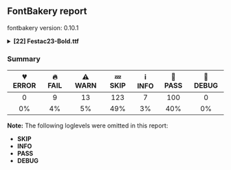 ## FontBakery report

fontbakery version: 0.10.1

<details><summary><b>[22] Festac23-Bold.ttf</b></summary><div><details><summary>🔥 <b>FAIL:</b> Check copyright namerecords match license file. (<a href="https://font-bakery.readthedocs.io/en/stable/fontbakery/profiles/googlefonts.html#com.google.fonts/check/name/license">com.google.fonts/check/name/license</a>)</summary><div>


* 🔥 **FAIL** Font lacks NameID 13 (LICENSE DESCRIPTION). A proper licensing entry must be set. [code: missing]
</div></details><details><summary>🔥 <b>FAIL:</b> Copyright notices match canonical pattern in fonts (<a href="https://font-bakery.readthedocs.io/en/stable/fontbakery/profiles/googlefonts.html#com.google.fonts/check/font_copyright">com.google.fonts/check/font_copyright</a>)</summary><div>


* 🔥 **FAIL** Name Table entry: Copyright notices should match a pattern similar to: "Copyright 2019 The Familyname Project Authors (git url)"
But instead we have got:
"Copyright 2023 Afrotype. All rights reserved." [code: bad-notice-format]
</div></details><details><summary>🔥 <b>FAIL:</b> Check font follows the Google Fonts vertical metric schema (<a href="https://font-bakery.readthedocs.io/en/stable/fontbakery/profiles/googlefonts.html#com.google.fonts/check/vertical_metrics">com.google.fonts/check/vertical_metrics</a>)</summary><div>


* 🔥 **FAIL** OS/2.sTypoLineGap is "356" it should be 0 [code: bad-OS/2.sTypoLineGap]
</div></details><details><summary>🔥 <b>FAIL:</b> Checking OS/2 usWinAscent & usWinDescent. (<a href="https://font-bakery.readthedocs.io/en/stable/fontbakery/profiles/universal.html#com.google.fonts/check/family/win_ascent_and_descent">com.google.fonts/check/family/win_ascent_and_descent</a>)</summary><div>


* 🔥 **FAIL** OS/2.usWinDescent value should be equal or greater than 280, but got 270 instead [code: descent]
</div></details><details><summary>🔥 <b>FAIL:</b> Checking OS/2 Metrics match hhea Metrics. (<a href="https://font-bakery.readthedocs.io/en/stable/fontbakery/profiles/universal.html#com.google.fonts/check/os2_metrics_match_hhea">com.google.fonts/check/os2_metrics_match_hhea</a>)</summary><div>


* 🔥 **FAIL** OS/2 sTypoAscender (574) and hhea ascent (930) must be equal. [code: ascender]
</div></details><details><summary>🔥 <b>FAIL:</b> Do we have the latest version of FontBakery installed? (<a href="https://font-bakery.readthedocs.io/en/stable/fontbakery/profiles/universal.html#com.google.fonts/check/fontbakery_version">com.google.fonts/check/fontbakery_version</a>)</summary><div>


* 🔥 **FAIL** Current FontBakery version is 0.10.1, while a newer 0.10.2 is already available. Please upgrade it with 'pip install -U fontbakery' [code: outdated-fontbakery]
</div></details><details><summary>🔥 <b>FAIL:</b> Font contains '.notdef' as its first glyph? (<a href="https://font-bakery.readthedocs.io/en/stable/fontbakery/profiles/universal.html#com.google.fonts/check/mandatory_glyphs">com.google.fonts/check/mandatory_glyphs</a>)</summary><div>


* 🔥 **FAIL** The '.notdef' glyph should contain a drawing, but it is blank. [code: notdef-is-blank]
</div></details><details><summary>🔥 <b>FAIL:</b> Check if each glyph has the recommended amount of contours. (<a href="https://font-bakery.readthedocs.io/en/stable/fontbakery/profiles/universal.html#com.google.fonts/check/contour_count">com.google.fonts/check/contour_count</a>)</summary><div>


* 🔥 **FAIL** The following glyphs have no contours even though they were expected to have some:

	- Glyph name: dollar	Expected: 1, 3 or 5

	- Glyph name: percent	Expected: 5

	- Glyph name: ampersand	Expected: 1, 2 or 3

	- Glyph name: plus	Expected: 1

	- Glyph name: less	Expected: 1

	- Glyph name: equal	Expected: 2

	- Glyph name: greater	Expected: 1

	- Glyph name: at	Expected: 2

	- Glyph name: asciicircum	Expected: 1

	- Glyph name: bar	Expected: 1

	- Glyph name: asciitilde	Expected: 1

	- Glyph name: cent	Expected: 1 or 2

	- Glyph name: sterling	Expected: 1 or 2

	- Glyph name: currency	Expected: 2

	- Glyph name: yen	Expected: 1 or 2

	- Glyph name: brokenbar	Expected: 2

	- Glyph name: section	Expected: 2

	- Glyph name: copyright	Expected: 3

	- Glyph name: logicalnot	Expected: 1

	- Glyph name: registered	Expected: 3 or 4

	- Glyph name: degree	Expected: 2

	- Glyph name: plusminus	Expected: 1 or 2

	- Glyph name: paragraph	Expected: 1, 2 or 3

	- Glyph name: AE	Expected: 2

	- Glyph name: Eth	Expected: 2

	- Glyph name: multiply	Expected: 1

	- Glyph name: Oslash	Expected: 2 or 3

	- Glyph name: germandbls	Expected: 1

	- Glyph name: eth	Expected: 2

	- Glyph name: divide	Expected: 3

	- Glyph name: oslash	Expected: 3

	- Glyph name: thorn	Expected: 2

	- Glyph name: Dcroat	Expected: 2

	- Glyph name: dcroat	Expected: 2

	- Glyph name: Hbar	Expected: 2

	- Glyph name: hbar	Expected: 1

	- Glyph name: Lslash	Expected: 1

	- Glyph name: lslash	Expected: 1

	- Glyph name: Eng	Expected: 1

	- Glyph name: eng	Expected: 1

	- Glyph name: uni0180	Expected: 2

	- Glyph name: uni0181	Expected: 3

	- Glyph name: uni0186	Expected: 1

	- Glyph name: uni0187	Expected: 1

	- Glyph name: uni0188	Expected: 1

	- Glyph name: Dtail	Expected: 2

	- Glyph name: uni018A	Expected: 2

	- Glyph name: uni018E	Expected: 1

	- Glyph name: uni018F	Expected: 2

	- Glyph name: uni0190	Expected: 1

	- Glyph name: uni0191	Expected: 1

	- Glyph name: florin	Expected: 1

	- Glyph name: uni0193	Expected: 1

	- Glyph name: Gammalatin	Expected: 2

	- Glyph name: Iotalatin	Expected: 1

	- Glyph name: uni0197	Expected: 1

	- Glyph name: uni0198	Expected: 1

	- Glyph name: uni0199	Expected: 1

	- Glyph name: uni019A	Expected: 1

	- Glyph name: uni019B	Expected: 1

	- Glyph name: uni019C	Expected: 1

	- Glyph name: uni019D	Expected: 1

	- Glyph name: nlongrightleg	Expected: 1

	- Glyph name: Obarred	Expected: 3

	- Glyph name: uni01A4	Expected: 2

	- Glyph name: uni01A5	Expected: 2

	- Glyph name: uni01A9	Expected: 1

	- Glyph name: uni01AC	Expected: 1

	- Glyph name: uni01AD	Expected: 1

	- Glyph name: uni01AE	Expected: 1

	- Glyph name: Upsilonlatin	Expected: 1

	- Glyph name: uni01B2	Expected: 1

	- Glyph name: uni01B3	Expected: 1

	- Glyph name: uni01B4	Expected: 1

	- Glyph name: uni01B5	Expected: 1

	- Glyph name: uni01B6	Expected: 1

	- Glyph name: uni01B9	Expected: 1

	- Glyph name: uni01C0	Expected: 1

	- Glyph name: uni01C1	Expected: 2

	- Glyph name: uni01C2	Expected: 1

	- Glyph name: uni01C3	Expected: 2

	- Glyph name: uni01DD	Expected: 2

	- Glyph name: uni01E4	Expected: 1

	- Glyph name: uni01E5	Expected: 2

	- Glyph name: uni0220	Expected: 1

	- Glyph name: uni0222	Expected: 2

	- Glyph name: uni0223	Expected: 2

	- Glyph name: uni023A	Expected: 3

	- Glyph name: uni023B	Expected: 2

	- Glyph name: uni023C	Expected: 2

	- Glyph name: uni023D	Expected: 1

	- Glyph name: uni023E	Expected: 2

	- Glyph name: Glottalstopsmall	Expected: 1

	- Glyph name: uni0242	Expected: 1

	- Glyph name: uni0243	Expected: 3

	- Glyph name: uni0244	Expected: 2

	- Glyph name: uni0245	Expected: 1

	- Glyph name: uni0246	Expected: 3

	- Glyph name: uni0247	Expected: 4

	- Glyph name: uni0248	Expected: 1

	- Glyph name: uni0249	Expected: 2

	- Glyph name: uni024A	Expected: 2

	- Glyph name: uni024B	Expected: 2

	- Glyph name: uni024C	Expected: 2

	- Glyph name: uni024D	Expected: 1

	- Glyph name: uni024E	Expected: 2

	- Glyph name: uni024F	Expected: 2

	- Glyph name: uni0251	Expected: 2

	- Glyph name: uni0259	Expected: 2

	- Glyph name: uni0272	Expected: 1

	- Glyph name: uni0292	Expected: 1

	- Glyph name: uni02BB	Expected: 1

	- Glyph name: uni02BE	Expected: 1

	- Glyph name: uni02BF	Expected: 1

	- Glyph name: uni02CA	Expected: 1

	- Glyph name: uni02CB	Expected: 1

	- Glyph name: uni0E3F	Expected: 3 or 5

	- Glyph name: uni1E2A	Expected: 2

	- Glyph name: uni1E2B	Expected: 2

	- Glyph name: uni1E9E	Expected: 1

	- Glyph name: dagger	Expected: 1 or 2

	- Glyph name: daggerdbl	Expected: 1 or 3

	- Glyph name: perthousand	Expected: 6 or 7

	- Glyph name: uni20AA	Expected: 2

	- Glyph name: Euro	Expected: 1 or 2

	- Glyph name: uni20AD	Expected: 1

	- Glyph name: uni20B4	Expected: 1 or 2

	- Glyph name: uni20B9	Expected: 1

	- Glyph name: uni20BD	Expected: 2

	- Glyph name: partialdiff	Expected: 2

	- Glyph name: product	Expected: 1

	- Glyph name: summation	Expected: 1

	- Glyph name: minus	Expected: 1

	- Glyph name: radical	Expected: 1

	- Glyph name: infinity	Expected: 3

	- Glyph name: integral	Expected: 1

	- Glyph name: approxequal	Expected: 2

	- Glyph name: notequal	Expected: 1

	- Glyph name: lessequal	Expected: 2

	- Glyph name: greaterequal	Expected: 2

	- Glyph name: uniA78B	Expected: 1

	- Glyph name: uniA78C	Expected: 1

	- Glyph name: AE	Expected: 2

	- Glyph name: Dcroat	Expected: 2

	- Glyph name: Eng	Expected: 1

	- Glyph name: Eth	Expected: 2

	- Glyph name: Euro	Expected: 1 or 2

	- Glyph name: Hbar	Expected: 2

	- Glyph name: Lslash	Expected: 1

	- Glyph name: Oslash	Expected: 2 or 3

	- Glyph name: ampersand	Expected: 1, 2 or 3

	- Glyph name: approxequal	Expected: 2

	- Glyph name: asciicircum	Expected: 1

	- Glyph name: asciitilde	Expected: 1

	- Glyph name: at	Expected: 2

	- Glyph name: bar	Expected: 1

	- Glyph name: brokenbar	Expected: 2

	- Glyph name: cent	Expected: 1 or 2

	- Glyph name: copyright	Expected: 3

	- Glyph name: currency	Expected: 2

	- Glyph name: dagger	Expected: 1 or 2

	- Glyph name: daggerdbl	Expected: 1 or 3

	- Glyph name: dcroat	Expected: 2

	- Glyph name: degree	Expected: 2

	- Glyph name: divide	Expected: 3

	- Glyph name: dollar	Expected: 1, 3 or 5

	- Glyph name: eng	Expected: 1

	- Glyph name: equal	Expected: 2

	- Glyph name: eth	Expected: 2

	- Glyph name: germandbls	Expected: 1

	- Glyph name: greater	Expected: 1

	- Glyph name: greaterequal	Expected: 2

	- Glyph name: hbar	Expected: 1

	- Glyph name: infinity	Expected: 3

	- Glyph name: integral	Expected: 1

	- Glyph name: less	Expected: 1

	- Glyph name: lessequal	Expected: 2

	- Glyph name: logicalnot	Expected: 1

	- Glyph name: lslash	Expected: 1

	- Glyph name: minus	Expected: 1

	- Glyph name: multiply	Expected: 1

	- Glyph name: notequal	Expected: 1

	- Glyph name: oslash	Expected: 3

	- Glyph name: paragraph	Expected: 1, 2 or 3

	- Glyph name: partialdiff	Expected: 2

	- Glyph name: percent	Expected: 5

	- Glyph name: perthousand	Expected: 6 or 7

	- Glyph name: plus	Expected: 1

	- Glyph name: plusminus	Expected: 1 or 2

	- Glyph name: product	Expected: 1

	- Glyph name: radical	Expected: 1

	- Glyph name: registered	Expected: 3 or 4

	- Glyph name: section	Expected: 2

	- Glyph name: sterling	Expected: 1 or 2

	- Glyph name: summation	Expected: 1

	- Glyph name: thorn	Expected: 2

	- Glyph name: uni0180	Expected: 2

	- Glyph name: uni0181	Expected: 3

	- Glyph name: uni0186	Expected: 1

	- Glyph name: uni0187	Expected: 1

	- Glyph name: uni0188	Expected: 1

	- Glyph name: uni018A	Expected: 2

	- Glyph name: uni018E	Expected: 1

	- Glyph name: uni018F	Expected: 2

	- Glyph name: uni0190	Expected: 1

	- Glyph name: uni0191	Expected: 1

	- Glyph name: uni0193	Expected: 1

	- Glyph name: uni0197	Expected: 1

	- Glyph name: uni0198	Expected: 1

	- Glyph name: uni0199	Expected: 1

	- Glyph name: uni019A	Expected: 1

	- Glyph name: uni019B	Expected: 1

	- Glyph name: uni019C	Expected: 1

	- Glyph name: uni019D	Expected: 1

	- Glyph name: uni01A4	Expected: 2

	- Glyph name: uni01A5	Expected: 2

	- Glyph name: uni01A9	Expected: 1

	- Glyph name: uni01AC	Expected: 1

	- Glyph name: uni01AD	Expected: 1

	- Glyph name: uni01AE	Expected: 1

	- Glyph name: uni01B2	Expected: 1

	- Glyph name: uni01B3	Expected: 1

	- Glyph name: uni01B4	Expected: 1

	- Glyph name: uni01B5	Expected: 1

	- Glyph name: uni01B6	Expected: 1

	- Glyph name: uni01B9	Expected: 1

	- Glyph name: uni01C0	Expected: 1

	- Glyph name: uni01C1	Expected: 2

	- Glyph name: uni01C2	Expected: 1

	- Glyph name: uni01C3	Expected: 2

	- Glyph name: uni01DD	Expected: 2

	- Glyph name: uni01E4	Expected: 1

	- Glyph name: uni01E5	Expected: 2

	- Glyph name: uni0220	Expected: 1

	- Glyph name: uni0222	Expected: 2

	- Glyph name: uni0223	Expected: 2

	- Glyph name: uni023A	Expected: 3

	- Glyph name: uni023B	Expected: 2

	- Glyph name: uni023C	Expected: 2

	- Glyph name: uni023D	Expected: 1

	- Glyph name: uni023E	Expected: 2

	- Glyph name: uni0242	Expected: 1

	- Glyph name: uni0243	Expected: 3

	- Glyph name: uni0244	Expected: 2

	- Glyph name: uni0245	Expected: 1

	- Glyph name: uni0246	Expected: 3

	- Glyph name: uni0247	Expected: 4

	- Glyph name: uni0248	Expected: 1

	- Glyph name: uni0249	Expected: 2

	- Glyph name: uni024A	Expected: 2

	- Glyph name: uni024B	Expected: 2

	- Glyph name: uni024C	Expected: 2

	- Glyph name: uni024D	Expected: 1

	- Glyph name: uni024E	Expected: 2

	- Glyph name: uni024F	Expected: 2

	- Glyph name: uni0251	Expected: 2

	- Glyph name: uni0259	Expected: 2

	- Glyph name: uni0272	Expected: 1

	- Glyph name: uni0292	Expected: 1

	- Glyph name: uni02BB	Expected: 1

	- Glyph name: uni02BE	Expected: 1

	- Glyph name: uni02BF	Expected: 1

	- Glyph name: uni02CA	Expected: 1

	- Glyph name: uni02CB	Expected: 1

	- Glyph name: uni0E3F	Expected: 3 or 5

	- Glyph name: uni1E2A	Expected: 2

	- Glyph name: uni1E2B	Expected: 2

	- Glyph name: uni1E9E	Expected: 1

	- Glyph name: uni20AA	Expected: 2

	- Glyph name: uni20AD	Expected: 1

	- Glyph name: uni20B4	Expected: 1 or 2

	- Glyph name: uni20B9	Expected: 1

	- Glyph name: uni20BD	Expected: 2

	- Glyph name: uniA78B	Expected: 1

	- Glyph name: uniA78C	Expected: 1

	- Glyph name: yen	Expected: 1 or 2
 [code: no-contour]
* ⚠ **WARN** This check inspects the glyph outlines and detects the total number of contours in each of them. The expected values are infered from the typical ammounts of contours observed in a large collection of reference font families. The divergences listed below may simply indicate a significantly different design on some of your glyphs. On the other hand, some of these may flag actual bugs in the font such as glyphs mapped to an incorrect codepoint. Please consider reviewing the design and codepoint assignment of these to make sure they are correct.

The following glyphs do not have the recommended number of contours:

	- Glyph name: asterisk	Contours detected: 5	Expected: 1 or 4

	- Glyph name: ae	Contours detected: 4	Expected: 3

	- Glyph name: aogonek	Contours detected: 3	Expected: 2

	- Glyph name: eogonek	Contours detected: 3	Expected: 2

	- Glyph name: oe	Contours detected: 2	Expected: 3

	- Glyph name: Uogonek	Contours detected: 2	Expected: 1

	- Glyph name: uogonek	Contours detected: 2	Expected: 1

	- Glyph name: uni01E2	Contours detected: 1	Expected: 3

	- Glyph name: uni01E3	Contours detected: 5	Expected: 4

	- Glyph name: uni01EA	Contours detected: 3	Expected: 2

	- Glyph name: uni01EB	Contours detected: 3	Expected: 2

	- Glyph name: uni01EC	Contours detected: 4	Expected: 3

	- Glyph name: uni01ED	Contours detected: 4	Expected: 3

	- Glyph name: uni01EF	Contours detected: 1	Expected: 2

	- Glyph name: Oslashacute	Contours detected: 1	Expected: 4

	- Glyph name: oslashacute	Contours detected: 1	Expected: 4

	- Glyph name: uni0202	Contours detected: 4	Expected: 3

	- Glyph name: uni0203	Contours detected: 4	Expected: 3

	- Glyph name: uni0206	Contours detected: 3	Expected: 2

	- Glyph name: uni0207	Contours detected: 4	Expected: 3

	- Glyph name: uni020A	Contours detected: 3	Expected: 2

	- Glyph name: uni020B	Contours detected: 3	Expected: 2

	- Glyph name: uni020E	Contours detected: 4	Expected: 3

	- Glyph name: uni020F	Contours detected: 4	Expected: 3

	- Glyph name: uni0212	Contours detected: 4	Expected: 3

	- Glyph name: uni0213	Contours detected: 3	Expected: 2

	- Glyph name: uni0216	Contours detected: 3	Expected: 2

	- Glyph name: uni0217	Contours detected: 3	Expected: 2

	- Glyph name: uni0228	Contours detected: 2	Expected: 1

	- Glyph name: uni0229	Contours detected: 3	Expected: 2

	- Glyph name: uni0311	Contours detected: 2	Expected: 1

	- Glyph name: uni1E02	Contours detected: 3	Expected: 4

	- Glyph name: uni1E08	Contours detected: 3	Expected: 2

	- Glyph name: uni1E09	Contours detected: 3	Expected: 2

	- Glyph name: uni1E1C	Contours detected: 3	Expected: 2

	- Glyph name: uni1E1D	Contours detected: 4	Expected: 3

	- Glyph name: Oslashacute	Contours detected: 1	Expected: 4

	- Glyph name: Uogonek	Contours detected: 2	Expected: 1

	- Glyph name: ae	Contours detected: 4	Expected: 3

	- Glyph name: aogonek	Contours detected: 3	Expected: 2

	- Glyph name: asterisk	Contours detected: 5	Expected: 1 or 4

	- Glyph name: eogonek	Contours detected: 3	Expected: 2

	- Glyph name: oe	Contours detected: 2	Expected: 3

	- Glyph name: oslashacute	Contours detected: 1	Expected: 4

	- Glyph name: uni01E2	Contours detected: 1	Expected: 3

	- Glyph name: uni01E3	Contours detected: 5	Expected: 4

	- Glyph name: uni01EC	Contours detected: 4	Expected: 3

	- Glyph name: uni01ED	Contours detected: 4	Expected: 3

	- Glyph name: uni01EF	Contours detected: 1	Expected: 2

	- Glyph name: uni0228	Contours detected: 2	Expected: 1

	- Glyph name: uni0229	Contours detected: 3	Expected: 2

	- Glyph name: uni0311	Contours detected: 2	Expected: 1

	- Glyph name: uni1E02	Contours detected: 3	Expected: 4

	- Glyph name: uni1E08	Contours detected: 3	Expected: 2

	- Glyph name: uni1E09	Contours detected: 3	Expected: 2

	- Glyph name: uni1E1C	Contours detected: 3	Expected: 2

	- Glyph name: uni1E1D	Contours detected: 4	Expected: 3

	- Glyph name: uogonek	Contours detected: 2	Expected: 1
 [code: contour-count]
</div></details><details><summary>🔥 <b>FAIL:</b> Check glyphs do not have duplicate components which have the same x,y coordinates. (<a href="https://font-bakery.readthedocs.io/en/stable/fontbakery/profiles/glyf.html#com.google.fonts/check/glyf_non_transformed_duplicate_components">com.google.fonts/check/glyf_non_transformed_duplicate_components</a>)</summary><div>


* 🔥 **FAIL** The following glyphs have duplicate components which have the same x,y coordinates:
	* {'glyph': 'ellipsis', 'component': 'period', 'x': 0, 'y': 0}
	* {'glyph': 'ellipsis', 'component': 'period', 'x': 0, 'y': 0}
	* {'glyph': 'quotedblbase', 'component': 'comma', 'x': 0, 'y': 0}
	* {'glyph': 'quotedblleft', 'component': 'quoteleft', 'x': 0, 'y': 0} and {'glyph': 'guillemotright', 'component': 'guilsinglright', 'x': 0, 'y': 0} [code: found-duplicates]
</div></details><details><summary>⚠ <b>WARN:</b> Checking OS/2 achVendID. (<a href="https://font-bakery.readthedocs.io/en/stable/fontbakery/profiles/googlefonts.html#com.google.fonts/check/vendor_id">com.google.fonts/check/vendor_id</a>)</summary><div>


* ⚠ **WARN** OS/2 VendorID value 'NONE' is not yet recognized. If you registered it recently, then it's safe to ignore this warning message. Otherwise, you should set it to your own unique 4 character code, and register it with Microsoft at https://www.microsoft.com/typography/links/vendorlist.aspx
 [code: unknown]
</div></details><details><summary>⚠ <b>WARN:</b> Check Google Fonts glyph coverage. (<a href="https://font-bakery.readthedocs.io/en/stable/fontbakery/profiles/googlefonts.html#com.google.fonts/check/glyph_coverage">com.google.fonts/check/glyph_coverage</a>)</summary><div>


* ⚠ **WARN** GF_TransLatin_Pinyin is almost fulfilled. Missing codepoints:

	- 0x1D3A (MODIFIER LETTER CAPITAL N)


	- 0x0114 (LATIN CAPITAL LETTER E WITH BREVE)


	- 0x012C (LATIN CAPITAL LETTER I WITH BREVE)


	- 0x014E (LATIN CAPITAL LETTER O WITH BREVE)


	- 0x0115 (LATIN SMALL LETTER E WITH BREVE)


	- 0x012D (LATIN SMALL LETTER I WITH BREVE)


	- 0x014F (LATIN SMALL LETTER O WITH BREVE)
 [code: missing-codepoints]
* ⚠ **WARN** GF_Latin_Beyond is almost fulfilled. Missing codepoints:

	- 0x03BB (GREEK SMALL LETTER LAMDA)


	- 0x03C7 (GREEK SMALL LETTER CHI)


	- 0x0108 (LATIN CAPITAL LETTER C WITH CIRCUMFLEX)


	- 0x011C (LATIN CAPITAL LETTER G WITH CIRCUMFLEX)


	- 0x0124 (LATIN CAPITAL LETTER H WITH CIRCUMFLEX)


	- 0x0134 (LATIN CAPITAL LETTER J WITH CIRCUMFLEX)


	- 0x015C (LATIN CAPITAL LETTER S WITH CIRCUMFLEX)


	- 0x0166 (LATIN CAPITAL LETTER T WITH STROKE)


	- 0x0162 (LATIN CAPITAL LETTER T WITH CEDILLA)


	- 0x0109 (LATIN SMALL LETTER C WITH CIRCUMFLEX)


	- 0x011D (LATIN SMALL LETTER G WITH CIRCUMFLEX)


	- 0x0125 (LATIN SMALL LETTER H WITH CIRCUMFLEX)


	- 0x01F0 (LATIN SMALL LETTER J WITH CARON)


	- 0x0135 (LATIN SMALL LETTER J WITH CIRCUMFLEX)


	- 0x0138 (LATIN SMALL LETTER KRA)


	- 0x015D (LATIN SMALL LETTER S WITH CIRCUMFLEX)


	- 0x0167 (LATIN SMALL LETTER T WITH STROKE)


	- 0x0163 (LATIN SMALL LETTER T WITH CEDILLA)


	- 0x02B8 (MODIFIER LETTER SMALL Y)


	- 0x1DBF (MODIFIER LETTER SMALL THETA)


	- 0x2144 (TURNED SANS-SERIF CAPITAL Y)


	- 0x0315 (COMBINING COMMA ABOVE RIGHT)


	- 0x0335 (COMBINING SHORT STROKE OVERLAY)


	- 0x02B9 (MODIFIER LETTER PRIME)


	- 0x02C8 (MODIFIER LETTER VERTICAL LINE)
 [code: missing-codepoints]
* ⚠ **WARN** GF_TransLatin_Arabic is almost fulfilled. Missing codepoints:

	- 0x1E96 (LATIN SMALL LETTER H WITH LINE BELOW)


	- 0x1E97 (LATIN SMALL LETTER T WITH DIAERESIS)


	- 0x032E (COMBINING BREVE BELOW)


	- 0x02BD (MODIFIER LETTER REVERSED COMMA)
 [code: missing-codepoints]
</div></details><details><summary>⚠ <b>WARN:</b> Check for codepoints not covered by METADATA subsets. (<a href="https://font-bakery.readthedocs.io/en/stable/fontbakery/profiles/googlefonts.html#com.google.fonts/check/metadata/unreachable_subsetting">com.google.fonts/check/metadata/unreachable_subsetting</a>)</summary><div>


* ⚠ **WARN** The following codepoints supported by the font are not covered by
    any subsets defined in the font's metadata file, and will never
    be served. You can solve this by either manually adding additional
    subset declarations to METADATA.pb, or by editing the glyphset
    definitions.

 * U+02B0 MODIFIER LETTER SMALL H: not included in any glyphset definition
 * U+02B7 MODIFIER LETTER SMALL W: not included in any glyphset definition
 * U+02BE MODIFIER LETTER RIGHT HALF RING: not included in any glyphset definition
 * U+02BF MODIFIER LETTER LEFT HALF RING: not included in any glyphset definition
 * U+02C0 MODIFIER LETTER GLOTTAL STOP: not included in any glyphset definition
 * U+02C7 CARON: try adding one of: canadian-aboriginal, yi, tifinagh
 * U+02CA MODIFIER LETTER ACUTE ACCENT: not included in any glyphset definition
 * U+02CB MODIFIER LETTER GRAVE ACCENT: not included in any glyphset definition
 * U+02D7 MODIFIER LETTER MINUS SIGN: not included in any glyphset definition
 * U+02D8 BREVE: try adding one of: canadian-aboriginal, yi
 * U+02D9 DOT ABOVE: try adding one of: canadian-aboriginal, yi
 * U+02DB OGONEK: try adding one of: canadian-aboriginal, yi
 * U+02DD DOUBLE ACUTE ACCENT: not included in any glyphset definition
 * U+02EE MODIFIER LETTER DOUBLE APOSTROPHE: not included in any glyphset definition
 * U+0302 COMBINING CIRCUMFLEX ACCENT: try adding one of: cherokee, tifinagh, coptic, math
 * U+0306 COMBINING BREVE: try adding one of: old-permic, tifinagh
 * U+0307 COMBINING DOT ABOVE: try adding one of: canadian-aboriginal, tifinagh, tai-le, old-permic, malayalam, math, coptic, syriac
 * U+030A COMBINING RING ABOVE: try adding syriac
 * U+030B COMBINING DOUBLE ACUTE ACCENT: try adding one of: cherokee, osage
 * U+030C COMBINING CARON: try adding one of: cherokee, tai-le
 * U+030D COMBINING VERTICAL LINE ABOVE: not included in any glyphset definition
 * U+030F COMBINING DOUBLE GRAVE ACCENT: not included in any glyphset definition
 * U+0310 COMBINING CANDRABINDU: not included in any glyphset definition
 * U+0311 COMBINING INVERTED BREVE: try adding coptic
 * U+0312 COMBINING TURNED COMMA ABOVE: not included in any glyphset definition
 * U+0313 COMBINING COMMA ABOVE: try adding old-permic
 * U+0325 COMBINING RING BELOW: try adding syriac
 * U+0326 COMBINING COMMA BELOW: not included in any glyphset definition
 * U+0327 COMBINING CEDILLA: not included in any glyphset definition
 * U+0328 COMBINING OGONEK: not included in any glyphset definition
 * U+032D COMBINING CIRCUMFLEX ACCENT BELOW: try adding syriac
 * U+032F COMBINING INVERTED BREVE BELOW: not included in any glyphset definition
 * U+0330 COMBINING TILDE BELOW: try adding one of: cherokee, syriac, math
 * U+0331 COMBINING MACRON BELOW: try adding one of: gothic, cherokee, caucasian-albanian, syriac, tifinagh
 * U+0332 COMBINING LOW LINE: not included in any glyphset definition
 * U+0334 COMBINING TILDE OVERLAY: not included in any glyphset definition
 * U+0358 COMBINING DOT ABOVE RIGHT: try adding osage
 * U+0E3F THAI CURRENCY SYMBOL BAHT: try adding thai
 * U+1D58 MODIFIER LETTER SMALL U: not included in any glyphset definition
 * U+1D5B MODIFIER LETTER SMALL V: not included in any glyphset definition
 * U+1D7D LATIN SMALL LETTER P WITH STROKE: not included in any glyphset definition
 * U+1DBB MODIFIER LETTER SMALL Z: not included in any glyphset definition
 * U+1DC4 COMBINING MACRON-ACUTE: not included in any glyphset definition
 * U+1DC5 COMBINING GRAVE-MACRON: not included in any glyphset definition
 * U+1DC6 COMBINING MACRON-GRAVE: not included in any glyphset definition
 * U+1DC7 COMBINING ACUTE-MACRON: not included in any glyphset definition
 * U+1DCA COMBINING LATIN SMALL LETTER R BELOW: not included in any glyphset definition
 * U+1EA1 LATIN SMALL LETTER A WITH DOT BELOW: try adding vietnamese
 * U+1EAC LATIN CAPITAL LETTER A WITH CIRCUMFLEX AND DOT BELOW: try adding vietnamese
 * U+1EAD LATIN SMALL LETTER A WITH CIRCUMFLEX AND DOT BELOW: try adding vietnamese
 * U+1EB8 LATIN CAPITAL LETTER E WITH DOT BELOW: try adding vietnamese
 * U+1EB9 LATIN SMALL LETTER E WITH DOT BELOW: try adding vietnamese
 * U+1EBC LATIN CAPITAL LETTER E WITH TILDE: try adding vietnamese
 * U+1EBD LATIN SMALL LETTER E WITH TILDE: try adding vietnamese
 * U+1EC6 LATIN CAPITAL LETTER E WITH CIRCUMFLEX AND DOT BELOW: try adding vietnamese
 * U+1EC7 LATIN SMALL LETTER E WITH CIRCUMFLEX AND DOT BELOW: try adding vietnamese
 * U+1ECA LATIN CAPITAL LETTER I WITH DOT BELOW: try adding vietnamese
 * U+1ECB LATIN SMALL LETTER I WITH DOT BELOW: try adding vietnamese
 * U+1ECC LATIN CAPITAL LETTER O WITH DOT BELOW: try adding vietnamese
 * U+1ECD LATIN SMALL LETTER O WITH DOT BELOW: try adding vietnamese
 * U+1ED8 LATIN CAPITAL LETTER O WITH CIRCUMFLEX AND DOT BELOW: try adding vietnamese
 * U+1ED9 LATIN SMALL LETTER O WITH CIRCUMFLEX AND DOT BELOW: try adding vietnamese
 * U+1EE4 LATIN CAPITAL LETTER U WITH DOT BELOW: try adding vietnamese
 * U+1EE5 LATIN SMALL LETTER U WITH DOT BELOW: try adding vietnamese
 * U+2021 DOUBLE DAGGER: try adding adlam
 * U+2030 PER MILLE SIGN: try adding adlam
 * U+207F SUPERSCRIPT LATIN SMALL LETTER N: not included in any glyphset definition
 * U+2202 PARTIAL DIFFERENTIAL: try adding math
 * U+220F N-ARY PRODUCT: try adding math
 * U+2211 N-ARY SUMMATION: try adding math
 * U+221A SQUARE ROOT: try adding math
 * U+221E INFINITY: try adding math
 * U+222B INTEGRAL: try adding math
 * U+2248 ALMOST EQUAL TO: try adding math
 * U+2260 NOT EQUAL TO: try adding math
 * U+2264 LESS-THAN OR EQUAL TO: try adding math
 * U+2265 GREATER-THAN OR EQUAL TO: try adding math
 * U+AB53 LATIN SMALL LETTER CHI: not included in any glyphset definition
 * U+FB01 LATIN SMALL LIGATURE FI: not included in any glyphset definition

Or you can add the above codepoints to one of the subsets supported by the font: `cyrillic-ext`, `latin`, `latin-ext` [code: unreachable-subsetting]
</div></details><details><summary>⚠ <b>WARN:</b> Ensure fonts have ScriptLangTags declared on the 'meta' table. (<a href="https://font-bakery.readthedocs.io/en/stable/fontbakery/profiles/googlefonts.html#com.google.fonts/check/meta/script_lang_tags">com.google.fonts/check/meta/script_lang_tags</a>)</summary><div>


* ⚠ **WARN** This font file does not have a 'meta' table. [code: lacks-meta-table]
</div></details><details><summary>⚠ <b>WARN:</b> Check font contains no unreachable glyphs (<a href="https://font-bakery.readthedocs.io/en/stable/fontbakery/profiles/universal.html#com.google.fonts/check/unreachable_glyphs">com.google.fonts/check/unreachable_glyphs</a>)</summary><div>


* ⚠ **WARN** The following glyphs could not be reached by codepoint or substitution rules:

	- A.ss01

	- A.ss02

	- E.ss01

	- F.ss01

	- F.ss02

	- F.ss10

	- M.ss01

	- N.ss01

	- N.ss02

	- Q.ss01

	- R.ss01

	- S.ss01

	- V.ss01

	- X.ss02

	- asterisk_node

	- eight.osf

	- f.ss01

	- five.osf

	- five.ss01

	- four.osf

	- i.loclTRK

	- j.ss01

	- nine.osf

	- one.osf

	- one.ss01

	- one.ss02

	- one.ss03

	- periodcentered.loclCAT

	- periodcentered.loclCAT.case

	- seven.osf

	- six.osf

	- three.osf

	- two.osf

	- two.ss01

	- u.ss01

	- uni006A0301

	- uni03000304

	- uni03010304

	- uni03040300

	- uni03040301

	- v.ss01

	- w.ss01

	- x.ss01

	- z.ss01

	- zero.osf
 [code: unreachable-glyphs]
</div></details><details><summary>⚠ <b>WARN:</b> Checking Vertical Metric Linegaps. (<a href="https://font-bakery.readthedocs.io/en/stable/fontbakery/profiles/universal.html#com.google.fonts/check/linegaps">com.google.fonts/check/linegaps</a>)</summary><div>


* ⚠ **WARN** OS/2 sTypoLineGap is not equal to 0. [code: OS/2]
</div></details><details><summary>⚠ <b>WARN:</b> Checking post.italicAngle value. (derived from com.google.fonts/check/italic_angle) (<a href="https://font-bakery.readthedocs.io/en/stable/fontbakery/profiles/post.html#com.google.fonts/check/italic_angle">com.google.fonts/check/italic_angle</a>)</summary><div>


* ⚠ **WARN** The following glyphs were present but did not contain any outlines: bar [code: empty-glyphs]
</div></details><details><summary>⚠ <b>WARN:</b> Does GPOS table have kerning information? This check skips monospaced fonts as defined by post.isFixedPitch value (<a href="https://font-bakery.readthedocs.io/en/stable/fontbakery/profiles/gpos.html#com.google.fonts/check/gpos_kerning_info">com.google.fonts/check/gpos_kerning_info</a>)</summary><div>


* ⚠ **WARN** GPOS table lacks kerning information. [code: lacks-kern-info]
</div></details><details><summary>⚠ <b>WARN:</b> Are there any misaligned on-curve points? (<a href="https://font-bakery.readthedocs.io/en/stable/fontbakery/profiles/<Section: Outline Correctness Checks>.html#com.google.fonts/check/outline_alignment_miss">com.google.fonts/check/outline_alignment_miss</a>)</summary><div>


* ⚠ **WARN** The following glyphs have on-curve points which have potentially incorrect y coordinates:

	* three (U+0033): X=56.0,Y=553.0 (should be at cap-height 554?)

	* three (U+0033): X=408.0,Y=553.0 (should be at cap-height 554?)

	* four (U+0034): X=90.0,Y=552.0 (should be at cap-height 554?)

	* four (U+0034): X=304.0,Y=552.0 (should be at cap-height 554?)

	* eight (U+0038): X=67.0,Y=-1.0 (should be at baseline 0?)

	* eight (U+0038): X=67.0,Y=552.0 (should be at cap-height 554?)

	* eight (U+0038): X=417.0,Y=552.0 (should be at cap-height 554?)

	* eight (U+0038): X=417.0,Y=-1.0 (should be at baseline 0?)

	* Y (U+0059): X=36.0,Y=555.0 (should be at cap-height 554?)

	* Y (U+0059): X=209.0,Y=555.0 (should be at cap-height 554?)

	* Y (U+0059): X=325.0,Y=555.0 (should be at cap-height 554?)

	* Y (U+0059): X=498.0,Y=555.0 (should be at cap-height 554?)

	* Yacute (U+00DD): X=36.0,Y=555.0 (should be at cap-height 554?)

	* Yacute (U+00DD): X=209.0,Y=555.0 (should be at cap-height 554?)

	* Yacute (U+00DD): X=325.0,Y=555.0 (should be at cap-height 554?)

	* Yacute (U+00DD): X=498.0,Y=555.0 (should be at cap-height 554?)

	* Ycircumflex (U+0176): X=36.0,Y=555.0 (should be at cap-height 554?)

	* Ycircumflex (U+0176): X=209.0,Y=555.0 (should be at cap-height 554?)

	* Ycircumflex (U+0176): X=325.0,Y=555.0 (should be at cap-height 554?)

	* Ycircumflex (U+0176): X=498.0,Y=555.0 (should be at cap-height 554?)

	* Ydieresis (U+0178): X=36.0,Y=555.0 (should be at cap-height 554?)

	* Ydieresis (U+0178): X=209.0,Y=555.0 (should be at cap-height 554?)

	* Ydieresis (U+0178): X=325.0,Y=555.0 (should be at cap-height 554?)

	* Ydieresis (U+0178): X=498.0,Y=555.0 (should be at cap-height 554?)

	* uni0232 (U+0232): X=36.0,Y=555.0 (should be at cap-height 554?)

	* uni0232 (U+0232): X=209.0,Y=555.0 (should be at cap-height 554?)

	* uni0232 (U+0232): X=325.0,Y=555.0 (should be at cap-height 554?)

	* uni0232 (U+0232): X=498.0,Y=555.0 (should be at cap-height 554?)

	* uni0310 (U+0310): X=153.0,Y=572.0 (should be at ascender 574?)

	* uni0310 (U+0310): X=241.0,Y=572.0 (should be at ascender 574?)

	* uni1E8E (U+1E8E): X=36.0,Y=555.0 (should be at cap-height 554?)

	* uni1E8E (U+1E8E): X=209.0,Y=555.0 (should be at cap-height 554?)

	* uni1E8E (U+1E8E): X=325.0,Y=555.0 (should be at cap-height 554?)

	* uni1E8E (U+1E8E): X=498.0,Y=555.0 (should be at cap-height 554?)

	* Ygrave (U+1EF2): X=36.0,Y=555.0 (should be at cap-height 554?)

	* Ygrave (U+1EF2): X=209.0,Y=555.0 (should be at cap-height 554?)

	* Ygrave (U+1EF2): X=325.0,Y=555.0 (should be at cap-height 554?)

	* Ygrave (U+1EF2): X=498.0,Y=555.0 (should be at cap-height 554?)

	* uni1EF8 (U+1EF8): X=36.0,Y=555.0 (should be at cap-height 554?)

	* uni1EF8 (U+1EF8): X=209.0,Y=555.0 (should be at cap-height 554?)

	* uni1EF8 (U+1EF8): X=325.0,Y=555.0 (should be at cap-height 554?)

	* uni1EF8 (U+1EF8): X=498.0,Y=555.0 (should be at cap-height 554?) [code: found-misalignments]
</div></details><details><summary>⚠ <b>WARN:</b> Are any segments inordinately short? (<a href="https://font-bakery.readthedocs.io/en/stable/fontbakery/profiles/<Section: Outline Correctness Checks>.html#com.google.fonts/check/outline_short_segments">com.google.fonts/check/outline_short_segments</a>)</summary><div>


* ⚠ **WARN** The following glyphs have segments which seem very short:

	* five (U+0035) contains a short segment B<<410.5,15.0>-<404.0,0.0>-<404.0,0.0>>

	* W (U+0057) contains a short segment B<<636.0,8.0>-<629.0,0.0>-<629.0,0.0>>

	* w (U+0077) contains a short segment B<<616.5,11.5>-<606.0,0.0>-<606.0,0.0>>

	* Wcircumflex (U+0174) contains a short segment B<<636.0,8.0>-<629.0,0.0>-<629.0,0.0>>

	* wcircumflex (U+0175) contains a short segment B<<616.5,11.5>-<606.0,0.0>-<606.0,0.0>>

	* uni02B7 (U+02B7) contains a short segment B<<616.5,11.5>-<606.0,0.0>-<606.0,0.0>>

	* Wgrave (U+1E80) contains a short segment B<<636.0,8.0>-<629.0,0.0>-<629.0,0.0>>

	* wgrave (U+1E81) contains a short segment B<<616.5,11.5>-<606.0,0.0>-<606.0,0.0>>

	* Wacute (U+1E82) contains a short segment B<<636.0,8.0>-<629.0,0.0>-<629.0,0.0>>

	* wacute (U+1E83) contains a short segment B<<616.5,11.5>-<606.0,0.0>-<606.0,0.0>>

	* Wdieresis (U+1E84) contains a short segment B<<636.0,8.0>-<629.0,0.0>-<629.0,0.0>>

	* wdieresis (U+1E85) contains a short segment B<<616.5,11.5>-<606.0,0.0>-<606.0,0.0>>

	* uni1E86 (U+1E86) contains a short segment B<<636.0,8.0>-<629.0,0.0>-<629.0,0.0>>

	* uni1E87 (U+1E87) contains a short segment B<<616.5,11.5>-<606.0,0.0>-<606.0,0.0>>

	* uni1E88 (U+1E88) contains a short segment B<<636.0,8.0>-<629.0,0.0>-<629.0,0.0>>

	* uni1E89 (U+1E89) contains a short segment B<<616.5,11.5>-<606.0,0.0>-<606.0,0.0>> [code: found-short-segments]
</div></details><details><summary>⚠ <b>WARN:</b> Do outlines contain any semi-vertical or semi-horizontal lines? (<a href="https://font-bakery.readthedocs.io/en/stable/fontbakery/profiles/<Section: Outline Correctness Checks>.html#com.google.fonts/check/outline_semi_vertical">com.google.fonts/check/outline_semi_vertical</a>)</summary><div>


* ⚠ **WARN** The following glyphs have semi-vertical/semi-horizontal lines:

	* W (U+0057): L<<284.0,199.0>--<281.0,554.0>>

	* W (U+0057): L<<454.0,554.0>--<455.0,199.0>>

	* Wacute (U+1E82): L<<284.0,199.0>--<281.0,554.0>>

	* Wacute (U+1E82): L<<454.0,554.0>--<455.0,199.0>>

	* Wcircumflex (U+0174): L<<284.0,199.0>--<281.0,554.0>>

	* Wcircumflex (U+0174): L<<454.0,554.0>--<455.0,199.0>>

	* Wdieresis (U+1E84): L<<284.0,199.0>--<281.0,554.0>>

	* Wdieresis (U+1E84): L<<454.0,554.0>--<455.0,199.0>>

	* Wgrave (U+1E80): L<<284.0,199.0>--<281.0,554.0>>

	* Wgrave (U+1E80): L<<454.0,554.0>--<455.0,199.0>>

	* ij (U+0133): L<<473.0,400.0>--<472.0,-27.0>>

	* j (U+006A): L<<252.0,400.0>--<251.0,-27.0>>

	* l (U+006C): L<<25.0,147.0>--<24.0,574.0>>

	* lacute (U+013A): L<<25.0,147.0>--<24.0,574.0>>

	* lcaron (U+013E): L<<25.0,147.0>--<24.0,574.0>>

	* lmacronbelow (U+1E3B): L<<25.0,147.0>--<24.0,574.0>>

	* uni013C (U+013C): L<<25.0,147.0>--<24.0,574.0>>

	* uni0237 (U+0237): L<<252.0,400.0>--<251.0,-27.0>>

	* uni1E37 (U+1E37): L<<25.0,147.0>--<24.0,574.0>>

	* uni1E39 (U+1E39): L<<25.0,147.0>--<24.0,574.0>>

	* uni1E3D (U+1E3D): L<<25.0,147.0>--<24.0,574.0>>

	* uni1E86 (U+1E86): L<<284.0,199.0>--<281.0,554.0>>

	* uni1E86 (U+1E86): L<<454.0,554.0>--<455.0,199.0>>

	* uni1E88 (U+1E88): L<<284.0,199.0>--<281.0,554.0>>

	* uni1E88 (U+1E88): L<<454.0,554.0>--<455.0,199.0>> [code: found-semi-vertical]
</div></details><details><summary>⚠ <b>WARN:</b> Ensure dotted circle glyph is present and can attach marks. (<a href="https://font-bakery.readthedocs.io/en/stable/fontbakery/profiles/<Section: Shaping Checks>.html#com.google.fonts/check/dotted_circle">com.google.fonts/check/dotted_circle</a>)</summary><div>


* ⚠ **WARN** No dotted circle glyph present [code: missing-dotted-circle]
</div></details><details><summary>⚠ <b>WARN:</b> Ensure soft_dotted characters lose their dot when combined with marks that replace the dot. (<a href="https://font-bakery.readthedocs.io/en/stable/fontbakery/profiles/<Section: Shaping Checks>.html#com.google.fonts/check/soft_dotted">com.google.fonts/check/soft_dotted</a>)</summary><div>


* ⚠ **WARN** The dot of soft dotted characters used in orthographies _must_ disappear in the following strings: i̊ i̋ i̍ i̐ i̓ i᷆ i᷇ j̀ j́ j̃ j̄ j̈ j̑ į̀ į́ į̂ į̃ į̄ į̌ ɨ̀ ɨ́ ɨ̂ ɨ̃ ɨ̄ ɨ̈ ɨ̋ ɨ̌ ɨ̏ ɨ̧̀ ɨ̧́ ɨ̧̂ ɨ̧̌ ɨ̱̀ ɨ̱́ ɨ̱̈ ḭ̀ ḭ́ ḭ̄ ị̀ ị́ ị̂ ị̃ ị̄

The dot of soft dotted characters _should_ disappear in other cases, for example: ĭ i̇ i̒ i᷄ i᷅ ĭ̥ i̥̇ i̥̊ i̥̋ i̥̍ i̥̐ i̥̒ i̥̓ i̥᷄ i̥᷅ i̥᷆ i̥᷇ ĭ̦ i̦̇ i̦̊

Your font fully covers the following languages that require the soft-dotted feature: Dutch (Latn, 31,709,104 speakers), Lithuanian (Latn, 2,357,094 speakers), Ma’di (Latn, 584,000 speakers), Avokaya (Latn, 100,000 speakers), Navajo (Latn, 166,319 speakers), Igbo (Latn, 27,823,640 speakers), Ebira (Latn, 2,200,000 speakers). 

Your font does *not* cover the following languages that require the soft-dotted feature: Lugbara (Latn, 2,200,000 speakers), Ejagham (Latn, 120,000 speakers), Basaa (Latn, 332,940 speakers), Dan (Latn, 1,099,244 speakers), Nateni (Latn, 100,000 speakers), Kom (Latn, 360,685 speakers), Belarusian (Cyrl, 10,064,517 speakers), Koonzime (Latn, 40,000 speakers), Aghem (Latn, 38,843 speakers), Ukrainian (Cyrl, 29,273,587 speakers). [code: soft-dotted]
</div></details><br></div></details>

### Summary

| 💔 ERROR | 🔥 FAIL | ⚠ WARN | 💤 SKIP | ℹ INFO | 🍞 PASS | 🔎 DEBUG |
|:-----:|:----:|:----:|:----:|:----:|:----:|:----:|
| 0 | 9 | 13 | 123 | 7 | 100 | 0 |
| 0% | 4% | 5% | 49% | 3% | 40% | 0% |

**Note:** The following loglevels were omitted in this report:
* **SKIP**
* **INFO**
* **PASS**
* **DEBUG**
